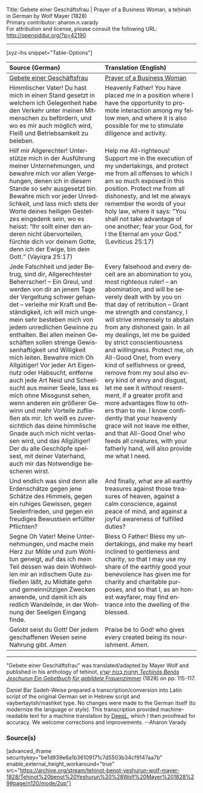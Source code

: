 <html>
<head></head>
<body>
Title: Gebete einer Geschäftsfrau | Prayer of a Business Woman, a teḥinah in German by Wolf Mayer (1828)<br />
Primary contributor: aharon.n.varady<br />
For attribution and license, please consult the following URL: <a href="http://opensiddur.org/?p=42190">http://opensiddur.org/?p=42190</a>
<p />
<hr />

[xyz-ihs snippet="Table-Options"]<table style="margin-left: auto; margin-right: auto;" class="draggable">
<thead><tr><th id="x" style="text-align: left;">Source (German)</th><th style="text-align: left;">Translation (English)</th></tr></thead>
<tbody>
<tr><td style="vertical-align:top;">
<div class="german" lang="de">
<u>Gebete einer Geschäftsfrau</u>
</div></td>

<td style="vertical-align:top;">
<div class="english" lang="en">
<u>Prayer of a Business Woman</u>
</div></td></tr>


<tr><td style="vertical-align:top;">
<div class="german" lang="de">
Himmlischer Vater! Du hast mich in einen Stand gesetzt in welchem ich Gelegenheit habe den Verkehr unter meinen Mitmenschen zu befördern, und wo es mir auch möglich wird, Fleiß und Betriebsamkeit zu beleben.
</div></td>

<td style="vertical-align:top;">
<div class="english" lang="en">
Heavenly Father! You have placed me in a position where I have the opportunity to promote interaction among my fellow men, and where it is also possible for me to stimulate diligence and activity.
</div></td></tr>


<tr><td style="vertical-align:top;">
<div class="german" lang="de">
Hilf mir Allgerechter! Unterstütze mich in der Ausführung meiner Unternehmungen, und bewahre mich vor allen Vergehungen, denen ich in diesem Stande so sehr ausgesetzt bin. Bewahre mich vor jeder Unredlichkeit, und lass mich stets der Worte deines heiligen Gestetzes eingedenk sein, wo es heisst: “Ihr sollt einer den anderen nicht übervorteilen, fürchte dich vor deinem Gotte, denn ich der Ewige, bin dein Gott.” <span class="citation">(Vayiqra 25:17)</span>
</div></td>

<td style="vertical-align:top;">
<div class="english" lang="en">
Help me All-righteous! Support me in the execution of my undertakings, and protect me from all offenses to which I am so much exposed in this position. Protect me from all dishonesty, and let me always remember the words of your holy law, where it says: "You shall not take advantage of one another; fear your God, for I the Eternal am your God." <span class="citation">(Leviticus 25:17)</span>
</div></td></tr>


<tr><td style="vertical-align:top;">
<div class="german" lang="de">
Jede Falschheit und jeder Betrug, sind dir, Allgerechtester Beherrscher! – Ein Greul, und werden von dir an jenem Tage der Vergeltung schwer gehandet – verleihe mir Kraft und Beständigkeit, ich will mich ungemein sehr besteben mich von jedem unredlichen Gewinne zu enthalten. Bei allen meinen Geschäften sollen strenge Gewissenhaftigkeit und Willigkeit mich leiten. Bewahre mich Oh Allgütiger! Vor jeder Art Eigennutz oder Habsucht, entferne auch jede Art Neid und Scheelsucht aus meiner Seele, lass es mich ohne Missgunst sehen, wenn anderen ein größerer Gewinn und mehr Vorteile zufließen als mir. Ich weiß es zuversichtlich das deine himmlische Gnade auch mich nicht verlassen wird, und das Allgütiger! Der du alle Geschöpfe speisest, mit deiner Vaterhand, auch mir das Notwendige bescheren wirst.
</div></td>

<td style="vertical-align:top;">
<div class="english" lang="en">
Every falsehood and every deceit are an abomination to you, most righteous ruler! – an abomination, and will be severely dealt with by you on that day of retribution – Grant me strength and constancy, I will strive immensely to abstain from any dishonest gain. In all my dealings, let me be guided by strict conscientiousness and willingness. Protect me, oh All-Good One!, from every kind of selfishness or greed, remove from my soul also every kind of envy and disgust, let me see it without resentment, if a greater profit and more advantages flow to others than to me. I know confidently that your heavenly grace will not leave me either, and that All-Good One! who feeds all creatures, with your fatherly hand, will also provide me what I need.
</div></td></tr>


<tr><td style="vertical-align:top;">
<div class="german" lang="de">
Und endlich was sind denn alle Erdenschätze gegen jene Schätze des Himmels, gegen ein ruhiges Gewissen, gegen Seelenfrieden, und gegen ein freudiges Bewustsein erfüllter Pflichten?
</div></td>

<td style="vertical-align:top;">
<div class="english" lang="en">
And finally, what are all earthly treasures against those treasures of heaven, against a calm conscience, against peace of mind, and against a joyful awareness of fulfilled duties?
</div></td></tr>


<tr><td style="vertical-align:top;">
<div class="german" lang="de">
Segne Oh Vater! Meine Unternehmungen, und mache mein Herz zur Milde und zum Wohltun geneigt, auf das ich mein Teil dessen was dein Wohlwollen mir an irdischem Gute zufließen läßt, zu Mildtäte gehn und gemeinnützigen Zwecken anwende, und damit ich als redlich Wandelnde, in der Wohnung der Seeligen Eingang finde.
</div></td>

<td style="vertical-align:top;">
<div class="english" lang="en">
Bless O Father! Bless my undertakings, and make my heart inclined to gentleness and charity, so that I may use my share of the earthly good your benevolence has given me for charity and charitable purposes, and so that I, as an honest wayfarer, may find entrance into the dwelling of the blessed.
</div></td></tr>


<tr><td style="vertical-align:top;">
<div class="german" lang="de">
Gelobt seist du Gott! Der jedem geschaffenen Wesen seine Nahrung gibt. <em>Amen</em>
</div></td>

<td style="vertical-align:top;">
<div class="english" lang="en">
Praise be to God! who gives every created being its nourishment. <em>Amen</em>.
</div></td></tr>
</tbody></table>

<hr />

"Gebete einer Geschäftsfrau" was translated/adapted by Mayer Wolf and published in his anthology of teḥinot, <a href="/?p=42172"><span class="hebrew">תְּחִנּוֹת בְּנוֹת יְשֻׁרוּן</span> <em>Techinôs Benôs Jeschurun Ein Gebetbuch für gebildete Frauenzimmer</em></a> (1828) on pp. 115-117.

Daniel Bar Sadeh-Weise prepared a transcription/conversion into Latin script of the original German set in Hebrew script and vaybertaytsh/mashket type. No changes were made to the German itself (to modernize the language or style). This transcription provided machine-readable text for a machine translation by <a href="https://www.deepl.com/en/translator">DeepL</a>, which I then proofread for accuracy. We welcome corrections and improvements. --Aharon Varady


<h3>Source(s)</h3>

[advanced_iframe securitykey="be1d939e6a1b36109171c7d5503b34cf9147aa7b" enable_external_height_workaround="true" src="https://archive.org/stream/tehinot-benot-yeshurun-wolf-mayer-1828/Tehinot%20benot%20Yeshurun%20%28Wolf%20Mayer%201828%29#page/n120/mode/2up"]

&nbsp;

</body>
</html>